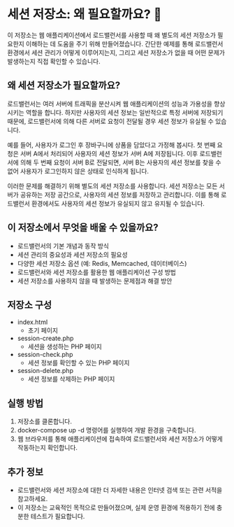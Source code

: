 # 세션 저장소: 왜 필요할까요? 🤔
이 저장소는 웹 애플리케이션에서 로드밸런서를 사용할 때 왜 별도의 세션 저장소가 필요한지 이해하는 데 도움을 주기 위해 만들어졌습니다. 간단한 예제를 통해 로드밸런서 환경에서 세션 관리가 어떻게 이루어지는지, 그리고 세션 저장소가 없을 때 어떤 문제가 발생하는지 직접 확인할 수 있습니다.

## 왜 세션 저장소가 필요할까요?
로드밸런서는 여러 서버에 트래픽을 분산시켜 웹 애플리케이션의 성능과 가용성을 향상시키는 역할을 합니다. 하지만 사용자의 세션 정보는 일반적으로 특정 서버에 저장되기 때문에, 로드밸런서에 의해 다른 서버로 요청이 전달될 경우 세션 정보가 유실될 수 있습니다.

예를 들어, 사용자가 로그인 후 장바구니에 상품을 담았다고 가정해 봅시다. 첫 번째 요청은 서버 A에서 처리되어 사용자의 세션 정보가 서버 A에 저장됩니다. 이후 로드밸런서에 의해 두 번째 요청이 서버 B로 전달되면, 서버 B는 사용자의 세션 정보를 찾을 수 없어 사용자가 로그인하지 않은 상태로 인식하게 됩니다.

이러한 문제를 해결하기 위해 별도의 세션 저장소를 사용합니다. 세션 저장소는 모든 서버가 공유하는 저장 공간으로, 사용자의 세션 정보를 저장하고 관리합니다. 이를 통해 로드밸런서 환경에서도 사용자의 세션 정보가 유실되지 않고 유지될 수 있습니다.

## 이 저장소에서 무엇을 배울 수 있을까요?
- 로드밸런서의 기본 개념과 동작 방식
- 세션 관리의 중요성과 세션 저장소의 필요성
- 다양한 세션 저장소 옵션 (예: Redis, Memcached, 데이터베이스)
- 로드밸런서와 세션 저장소를 활용한 웹 애플리케이션 구성 방법
- 세션 저장소를 사용하지 않을 때 발생하는 문제점과 해결 방안

## 저장소 구성
- index.html
  - 초기 페이지
- session-create.php
  - 세션을 생성하는 PHP 페이지
- session-check.php
  - 세션 정보를 확인할 수 있는 PHP 페이지
- session-delete.php
  - 세션 정보를 삭제하는 PHP 페이지

## 실행 방법
1. 저장소를 클론합니다.
2. docker-compose up -d 명령어를 실행하여 개발 환경을 구축합니다.
3. 웹 브라우저를 통해 애플리케이션에 접속하여 로드밸런서와 세션 저장소가 어떻게 작동하는지 확인합니다.

## 추가 정보
- 로드밸런서와 세션 저장소에 대한 더 자세한 내용은 인터넷 검색 또는 관련 서적을 참고하세요.
- 이 저장소는 교육적인 목적으로 만들어졌으며, 실제 운영 환경에 적용하기 전에 충분한 테스트가 필요합니다.
